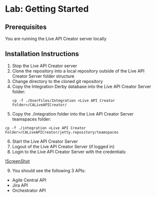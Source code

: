 # Lab: Getting Started

## Prerequisites 
 You are running the Live API Creator server locally 

## Installation Instructions 
1.  Stop the Live API Creator server
2.  Clone the repository into a local repository outside of the Live API Creator Server folder structure 
3.  Change directory to the cloned git repository 
4.  Copy the Integration Derby database into the Live API Creator Server folder:
    ```
    cp -f ./UserFiles/Integration <Live API Creator Folder>/CALiveAPICreator/
    ```
5.  Copy the ./integration folder into the Live API Creator Server teamspaces folder:
   ``` 
   cp -f ./integration <Live API Creator Folder>/CALiveAPICreator/jetty.repository/teamspaces 
   ```
6.  Start the Live API Creator Server 
7.  Logout of the Live API Creator Server (if logged in)
8.  Login to the Live API Creator Server with the credentials:

[!ScreenShot](images/login.png)

9.  You should see the following 3 APIs:
* Agile Central API
* Jira API
* Orchestrator API 
